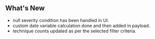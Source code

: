 ## What's New
- null severity condition has been handled in UI.
- custom date variable calculation done and then added in payload.
- technique counts updated as per the selected filter criteria.

